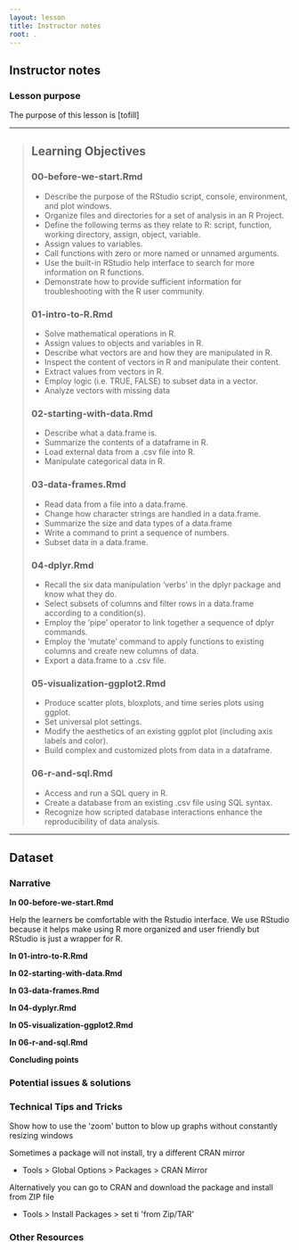 ```yaml
---
layout: lesson
title: Instructor notes
root: .
---
```


## Instructor notes

### Lesson purpose

The purpose of this lesson is [tofill]

-----------
> ## Learning Objectives
> ### 00-before-we-start.Rmd
> - Describe the purpose of the RStudio script, console, environment, and plot windows.
> - Organize files and directories for a set of analysis in an R Project.
> - Define the following terms as they relate to R: script, function, working directory, assign, object, variable.
> - Assign values to variables.
> - Call functions with zero or more named or unnamed arguments.
> - Use the built-in RStudio help interface to search for more information on R functions.
> - Demonstrate how to provide sufficient information for troubleshooting with the R user community.
> ### 01-intro-to-R.Rmd
> - Solve mathematical operations in R.
> - Assign values to objects and variables in R.
> - Describe what vectors are and how they are manipulated in R.
> - Inspect the content of vectors in R and manipulate their content.
> - Extract values from vectors in R.
> - Employ logic (i.e. TRUE, FALSE) to subset data in a vector.
> - Analyze vectors with missing data
> ### 02-starting-with-data.Rmd
> - Describe what a data.frame is.
> - Summarize the contents of a dataframe in R.
> - Load external data from a .csv file into R.
> - Manipulate categorical data in R.
> ### 03-data-frames.Rmd
> - Read data from a file into a data.frame.
> - Change how character strings are handled in a data.frame.
> - Summarize the size and data types of a data.frame
> - Write a command to print a sequence of numbers.
> - Subset data in a data.frame.
> ### 04-dplyr.Rmd
> - Recall the six data manipulation ‘verbs’ in the dplyr package and know what they do.
> - Select subsets of columns and filter rows in a data.frame according to a condition(s).
> - Employ the ‘pipe’ operator to link together a sequence of dplyr commands.
> - Employ the ‘mutate’ command to apply functions to existing columns and create new columns of data.
> - Export a data.frame to a .csv file.
> ### 05-visualization-ggplot2.Rmd
> - Produce scatter plots, bloxplots, and time series plots using ggplot.
> - Set universal plot settings.
> - Modify the aesthetics of an existing ggplot plot (including axis labels and color).
> - Build complex and customized plots from data in a dataframe.
> ### 06-r-and-sql.Rmd
> - Access and run a SQL query in R.
> - Create a database from an existing .csv file using SQL syntax.
> - Recognize how scripted database interactions enhance the reproducibility of data analysis.
 
-----------
## Dataset


### Narrative

**In 00-before-we-start.Rmd**

Help the learners be comfortable with the Rstudio interface. We use RStudio because it helps make using R more organized and user friendly but RStudio is just a wrapper for R. 

**In 01-intro-to-R.Rmd**

**In 02-starting-with-data.Rmd**

**In 03-data-frames.Rmd**

**In 04-dyplyr.Rmd**

**In 05-visualization-ggplot2.Rmd**

**In 06-r-and-sql.Rmd**

**Concluding points**  

### Potential issues & solutions

### Technical Tips and Tricks

Show how to use the 'zoom' button to blow up graphs without constantly resizing windows

Sometimes a package will not install, try a different CRAN mirror 
- Tools > Global Options > Packages > CRAN Mirror   

Alternatively you can go to CRAN and download the package and install from ZIP file
-   Tools > Install Packages > set ti 'from Zip/TAR'

### Other Resources

##
